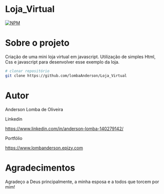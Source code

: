 # Loja_Virtual
[![NPM](https://img.shields.io/npm/l/react)](https://github.com/LombaAnderson/Loja_Virtual/blob/main/LICENSE)

# Sobre o projeto
Criação de uma mini loja virtual em javascript. Utilização de simples Html, Css e javascript para desenvolver esse exemplo da loja.

```bash
# clonar repositório
git clone https://github.com/lombaAnderson/Loja_Virtual


```




# Autor

Anderson Lomba de Oliveira

Linkedin

https://www.linkedin.com/in/anderson-lomba-140279142/

Portfólio

https://www.lombanderson.epizy.com

# Agradecimentos

Agradeço a Deus principalmente, a minha esposa e a todos que torcem por mim!

